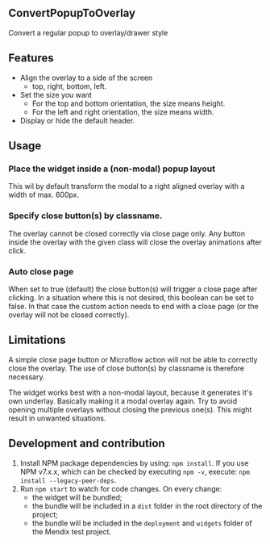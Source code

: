 ## ConvertPopupToOverlay
Convert a regular popup to overlay/drawer style

## Features
- Align the overlay to a side of the screen
  - top, right, bottom, left.
- Set the size you want
  - For the top and bottom orientation, the size means height.
  - For the left and right orientation, the size means width.
- Display or hide the default header.

## Usage
### Place the widget inside a (non-modal) popup layout
This wil by default transform the modal to a right aligned overlay with a width of max. 600px. 

### Specify close button(s) by classname.
The overlay cannot be closed correctly via close page only. Any button inside the overlay with the given class will close the overlay animations after click.

### Auto close page
When set to true (default) the close button(s) will trigger a close page after clicking. In a situation where this is not desired, this boolean can be set to false. In that case the custom action needs to end with a close page (or the overlay will not be closed correctly).

## Limitations
A simple close page button or Microflow action will not be able to correctly close the overlay. The use of close button(s) by classname is therefore necessary.

The widget works best with a non-modal layout, because it generates it's own underlay. Basically making it a modal overlay again. Try to avoid opening multiple overlays without closing the previous one(s). This might result in unwanted situations.

## Development and contribution
1. Install NPM package dependencies by using: `npm install`. If you use NPM v7.x.x, which can be checked by executing `npm -v`, execute: `npm install --legacy-peer-deps`.
1. Run `npm start` to watch for code changes. On every change:
    - the widget will be bundled;
    - the bundle will be included in a `dist` folder in the root directory of the project;
    - the bundle will be included in the `deployment` and `widgets` folder of the Mendix test project.